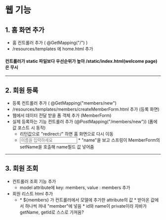 웹 기능
====================
## 1. 홈 화면 추가

* 홈 컨트롤러 추가 ( @GetMapping("/") )
* /resources/templates 에 home.html 추가
#### 컨트롤러가 static 파일보다 우선순위가 높아 /static/index.html(welcome page)은 무시

- - -
## 2. 회원 등록
* 등록 컨트롤러 추가 ( @GetMapping("members/new")
* /resources/templates/members/createMemberForm.html 추가 (등록 화면)
* 웹에서 데이터 전달 받을 폼 객체 추가 (MemberForm)
* 실제 등록하는 기능 컨트롤러 추가 (@PostMapping("/members/new")) (폼에 값 포스트 시 동작)
  * 리턴값으로 "redirect:/" 하면 홈 화면으로 다시 이동
  * <input type="text" id="name" name="name" placeholder="이름을 입력하세요">
    * "name"을 보고 스프링이 MemberForm의 setName을 호출해 name필드 값 넣어줌

- - -
## 3. 회원 조회
  * 컨트롤러 조회 기능 추가
    * model attribute에 key: members, value : members 추가
  * 회원 리스트 html 추가
    * <tr th:each="member : ${members}">
      * ${members} 가 컨트롤러에서 모델에 추가한 attribute의 값
      * 받아온 값에서 하나씩 꺼내 "member"에 넣음
      * id와 name이 private이라 자바가 getName, getId로 스스로 가져옴?
